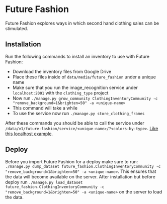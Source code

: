Future Fashion
==============

Future Fashion explores ways in which second hand clothing sales can be stimulated.

Installation
------------

Run the following commands to install an inventory to use with Future Fashion:
* Download the inventory files from Google Drive
* Place these files inside of ```data/media/future_fashion``` under a unique name
* Make sure that you run the image_recognition service under ```localhost:2001``` with the ```clothing_type``` project
* Now run ```./manage.py grow_community ClothingInventoryCommunity -c "remove_background=1&brighten=50" -a <unique-name>```
* This command will take a while
* To use the service now run ```./manage.py store_clothing_frames```

After these commands you should be able to call the service under 
```/data/v1/future-fashion/service/<unique-name>/?<colors-by-type>```. 
[Like this localhost example](http://localhost:8000/data/v1/future-fashion/service/pilot/?$top=228,85,52&$bottom=108,25,63&$accessories=164,192,217).



Deploy
------

Before you import Future Fashion for a deploy make sure to run: ```./manage.py dump_dataset future_fashion.ClothingInventoryCommunity -c "remove_background=1&brighten=50" -a <unique-name>```.
This ensures that the data will become available on the server.
After installation but before deploy run ```./manage.py load_dataset future_fashion.ClothingInventoryCommunity -c "remove_background=1&brighten=50" -a <unique-name>```
on the server to load the data.
